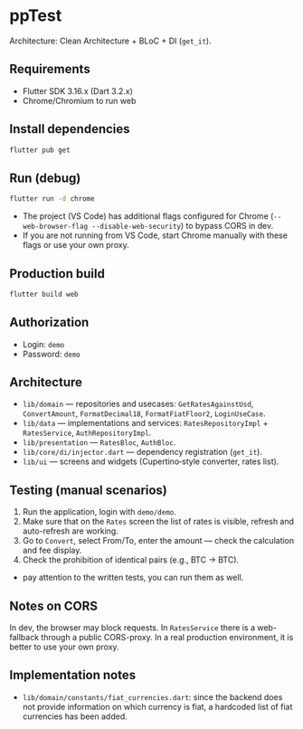 # ppTest

Architecture: Clean Architecture + BLoC + DI (`get_it`).

## Requirements
- Flutter SDK 3.16.x (Dart 3.2.x)
- Chrome/Chromium to run web


## Install dependencies
```bash
flutter pub get
```

## Run (debug)
```bash
flutter run -d chrome
```
- The project (VS Code) has additional flags configured for Chrome (`--web-browser-flag --disable-web-security`) to bypass CORS in dev.
- If you are not running from VS Code, start Chrome manually with these flags or use your own proxy.

## Production build
```bash
flutter build web
```


## Authorization
- Login: `demo`
- Password: `demo`


## Architecture
- `lib/domain` — repositories and usecases: `GetRatesAgainstUsd`, `ConvertAmount`, `FormatDecimal18`, `FormatFiatFloor2`, `LoginUseCase`.
- `lib/data` — implementations and services: `RatesRepositoryImpl` + `RatesService`, `AuthRepositoryImpl`.
- `lib/presentation` — `RatesBloc`, `AuthBloc`.
- `lib/core/di/injector.dart` — dependency registration (`get_it`).
- `lib/ui` — screens and widgets (Cupertino‑style converter, rates list).

## Testing (manual scenarios)
1. Run the application, login with `demo/demo`.
2. Make sure that on the `Rates` screen the list of rates is visible, refresh and auto-refresh are working.
3. Go to `Convert`, select From/To, enter the amount — check the calculation and fee display.
4. Check the prohibition of identical pairs (e.g., BTC → BTC).
+ pay attention to the written tests, you can run them as well.

## Notes on CORS
In dev, the browser may block requests. In `RatesService` there is a web-fallback through a public CORS-proxy. In a real production environment, it is better to use your own proxy.

## Implementation notes

- `lib/domain/constants/fiat_currencies.dart`: since the backend does not provide information on which currency is fiat, a hardcoded list of fiat currencies has been added.